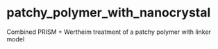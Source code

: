 # patchy_polymer_with_nanocrystal
Combined PRISM + Wertheim treatment of a patchy polymer with linker model
